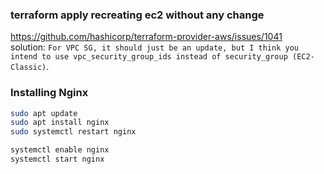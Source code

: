### terraform apply recreating ec2 without any change
https://github.com/hashicorp/terraform-provider-aws/issues/1041  
solution: `For VPC SG, it should just be an update, but I think you intend to use vpc_security_group_ids instead of security_group (EC2-Classic)`.


### Installing Nginx

```sh
sudo apt update
sudo apt install nginx
sudo systemctl restart nginx

systemctl enable nginx
systemctl start nginx
```
